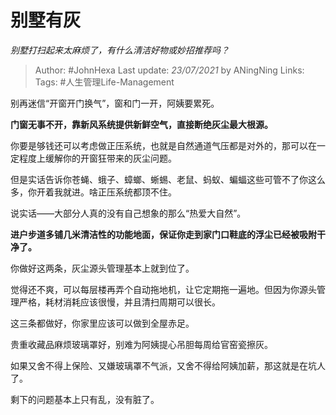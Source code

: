 # 别墅有灰
*别墅打扫起来太麻烦了，有什么清洁好物或妙招推荐吗？*

> Author: #JohnHexa
Last update: *23/07/2021* by ANingNing
Links:
Tags: #人生管理Life-Management  


别再迷信“开窗开门换气”，窗和门一开，阿姨要累死。

**门窗无事不开，靠新风系统提供新鲜空气，直接断绝灰尘最大根源。**

你要是够钱还可以考虑做正压系统，也就是自然通道气压都是对外的，那可以在一定程度上缓解你的开窗狂带来的灰尘问题。

但是实话告诉你苍蝇、蛾子、蟑螂、蜥蜴、老鼠、蚂蚁、蝙蝠这些可管不了你这么多，你开着我就进。啥正压系统都顶不住。

说实话——大部分人真的没有自己想象的那么“热爱大自然”。

**进户步道多铺几米清洁性的功能地面，保证你走到家门口鞋底的浮尘已经被吸附干净了。**

你做好这两条，灰尘源头管理基本上就到位了。

觉得还不爽，可以每层楼再弄个自动拖地机，让它定期拖一遍地。但因为你源头管理严格，耗材消耗应该很慢，并且清扫周期可以很长。

这三条都做好，你家里应该可以做到全屋赤足。

贵重收藏品麻烦玻璃罩好，别难为阿姨提心吊胆每周给官窑瓷擦灰。

如果又舍不得上保险、又嫌玻璃罩不气派，又舍不得给阿姨加薪，那这就是在坑人了。

  

剩下的问题基本上只有乱，没有脏了。

  

